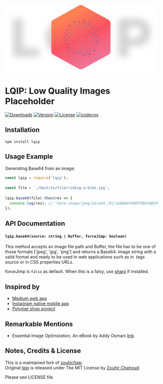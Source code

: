 ![LQIP: Low Quality Images](https://raw.githubusercontent.com/mole-inc/lqip/master/.github/logo.png)

# LQIP: Low Quality Images Placeholder

[![Downloads](https://badgen.net/npm/dm/@mole-inc/lqip)](https://www.npmjs.com/package/@mole-inc/lqip)
[![Version](https://badgen.net/npm/v/@mole-inc/lqip)](https://www.npmjs.com/package/@mole-inc/lqip)
[![License](https://badgen.net/npm/license/@mole-inc/lqip)](https://www.npmjs.com/package/@mole-inc/lqip)
[![codecov](https://codecov.io/gh/mole-inc/lqip/branch/master/graph/badge.svg)](https://codecov.io/gh/mole-inc/lqip)

## Installation

```
npm install lqip
```

## Usage Example

Generating Base64 from an image:

```js
const lqip = require('lqip');

const file = `./dest/to/file/riding-a-bike.jpg`;

lqip.base64(file).then(res => {
  console.log(res); // "data:image/jpeg;base64,/9j/2wBDAAYEBQYFBAYGBQYHBwYIChAKCgkJChQODwwQFxQYGBcUFhY.....
});

```

## API Documentation

#### `lqip.base64(source: string | Buffer, forceJimp: boolean)`

This method accepts an image file path and Buffer, the file has to be one of those formats ['jpeg', 'jpg', 'png'] and returns a Base64. 
image string with a valid format and ready to be used in web applications such as in <img /> tags source or in CSS properties URLs. 

forceJimp is `false` as default. When this is a falsy, use [sharp](https://sharp.pixelplumbing.com/) if installed.

## Inspired by

- [Medium web app](https://medium.com/cucumbertown-magazine/the-beginners-guide-to-composition-in-food-photography-how-to-transform-your-food-photos-from-good-39613ab78bf2)
- [Instagram native mobile app](https://www.instagram.com/)
- [Polymer shop project](https://shop.polymer-project.org/)

## Remarkable Mentions

- Essential Image Optimization, An eBook by Addy Osmani [link](https://images.guide/)

## Notes, Credits & License

This is a maintained fork of [zouhir/lqip](https://github.com/zouhir/lqip).  
Original [lqip](https://github.com/zouhir/lqip) is released under The MIT License by [Zouhir Chahoud](https://zouhir.org/).

Please see LICENSE file
